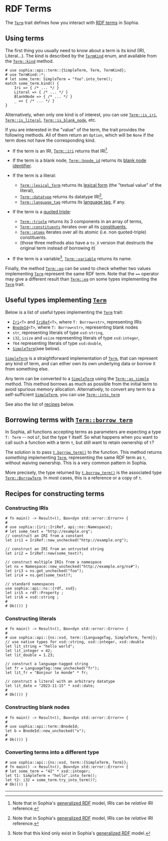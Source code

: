 # RDF Terms

The [`Term`] trait defines how you interact with [RDF terms] in Sophia.

## Using terms

The first thing you usually need to know about a term is its *kind* (IRI, Literal...).
The kind is described by the [`TermKind`] enum,
and available from the [`Term::kind`] method.

```rust,noplayground
# use sophia::api::term::{SimpleTerm, Term, TermKind};
# use TermKind::*;
# let some_term: SimpleTerm = "foo".into_term();
match some_term.kind() {
    Iri => { /* ... */ }
    Literal => { /* ... */ }
    BlankNode => { /* ... */ }
    _ => { /* ... */ }
}
```

Alternatively, when only one kind is of interest, you can use [`Term::is_iri`], [`Term::is_literal`], [`Term::is_blank_node`], etc.

If you are interested in the "value" of the term, the trait provides the following methods. All of them return an `Option`, which will be `None` if the term does not have the corresponding kind.

* If the term is an IRI, [`Term::iri`] returns that IRI[^relative_iris].
* If the term is a blank node, [`Term::bnode_id`] returns its [blank node identifier].
* If the term is a literal:

  + [`Term::lexical_form`] returns its [lexical form] (the "textual value" of the literal),
  + [`Term::datatype`] returns its datatype IRI[^relative_iris],
  + [`Term::language_tag`] returns its [language tag], if any.

* If the term is a [quoted triple]:

  + [`Term::triple`] returns its 3 components in an array of terms,
  + [`Term::constituents`] iterates over all its [constituents],
  + [`Term::atoms`] iterates over all its atomic (i.e. non quoted-triple) constituents.
  + (those three methods also have a `to_X` version that destructs the original term instead of borrowing it)

* If the term is a variable[^variables], [`Term::variable`] returns its name.

Finally, the method [`Term::eq`] can be used to check whether two values implementing [`Term`] represent the same RDF term. Note that the `==` operator may give a different result than [`Term::eq`] on some types implementing the [`Term`] trait.


## Useful types implementing [`Term`]

Below is a list of useful types implementing the [`Term`] trait:

* [`Iri`]`<T>` and [`IriRef`]`<T>`, where `T: Borrow<str>`, representing IRIs
* [`BnodeId`]`<T>`, where `T: Borrow<str>`, representing blank nodes
* `str`, representing literals of type `xsd:string`,
* `i32`, `isize` and `usize` representing literals of type `xsd:integer`,
* `f64` representing literals of type `xsd:double`,
* [`SimpleTerm`](see below).

[`SimpleTerm`] is a straightforward implementation of [`Term`], that can represent any kind of term, and can either own its own underlying data or borrow it from something else.

Any term can be converted to a [`SimpleTerm`] using the [`Term::as_simple`] method.
This method borrows as much as possible from the initial term to avoid spurious memory allocation.
Alternatively, to convert any term to a self-sufficient [`SimpleTerm`], you can use [`Term::into_term`]

See also the list of [recipes](#recipes-for-constructing-terms) below.


## Borrowing terms with [`Term::borrow_term`]

In Sophia, all functions accepting terms as parameters are expecting a type `T: Term` -- not `&T`, but the type `T` itself. So what happens when you want to call such a function with a term `t`, but still want to retain ownership of `t`?

The solution is to pass [`t.borrow_term()`] to the function. This method returns *something* implementing [`Term`], representing the same RDF term as `t`, without waiving ownership. This is a very common pattern in Sophia.

More precisely, the type returned by [`t.borrow_term()`] is the associated type [`Term::BorrowTerm`]. In most cases, this is a reference or a copy of `t`.


## Recipes for constructing terms

### Constructing IRIs

```rust,noplayground
# fn main() -> Result<(), Box<dyn std::error::Error>> {
#
# use sophia::{iri::IriRef, api::ns::Namespace};
# let some_text = "http://example.org";
// construct an IRI from a constant
let iri1 = IriRef::new_unchecked("http://example.org");

// construct an IRI from an untrusted string
let iri2 = IriRef::new(some_text)?;

// construct multiple IRIs from a namespace
let ns = Namespace::new_unchecked("http://example.org/ns#");
let iri3 = ns.get_unchecked("foo");
let iri4 = ns.get(some_text)?;

// standard namespaces
use sophia::api::ns::{rdf, xsd};
let iri5 = rdf::Property ;
let iri6 = xsd::string ;
#
# Ok(()) }
```

### Constructing literals
```rust,noplayground
# fn main() -> Result<(), Box<dyn std::error::Error>> {
#
# use sophia::api::{ns::xsd, term::{LanguageTag, SimpleTerm, Term}};
// use native types for xsd::string, xsd::integer, xsd::double
let lit_string = "hello world";
let lit_integer = 42;
let lit_double = 1.23;

// construct a language-tagged string
let fr = LanguageTag::new_unchecked("fr");
let lit_fr = "Bonjour le monde" * fr;

// construct a literal with an arbitrary datatype
let lit_date = "2023-11-15" * xsd::date;
#
# Ok(()) }
```

### Constructing blank nodes
```rust,noplayground
# fn main() -> Result<(), Box<dyn std::error::Error>> {
#
# use sophia::api::term::BnodeId;
let b = BnodeId::new_unchecked("x");
#
# Ok(()) }
```

### Converting terms into a different type
```rust,noplayground
# use sophia::api::{ns::xsd, term::{SimpleTerm, Term}};
# fn main() -> Result<(), Box<dyn std::error::Error>> {
# let some_term = "42" * xsd::integer;
let t1: SimpleTerm = "hello".into_term();
let t2: i32 = some_term.try_into_term()?;
# Ok(()) }
```

----

[^relative_iris]: Note that in Sophia's [generalized RDF] model,
IRIs can be *relative* IRI reference.

[^variables]: Note that this kind only exist in Sophia's [generalized RDF] model.


[`Term`]: https://docs.rs/sophia_api/0.8.0/sophia_api/term/trait.Term.html
[RDF terms]: https://www.w3.org/TR/rdf-concepts/#dfn-rdf-term
[generalized RDF]: ch00_introduction.html#generalized
[`TermKind`]: https://docs.rs/sophia_api/0.8.0/sophia_api/term/enum.TermKind.html
[`Term::kind`]: https://docs.rs/sophia_api/0.8.0/sophia_api/term/trait.Term.html#tymethod.kind
[`Term::is_iri`]: https://docs.rs/sophia_api/0.8.0/sophia_api/term/trait.Term.html#method.is_iri
[`Term::is_blank_node`]: https://docs.rs/sophia_api/0.8.0/sophia_api/term/trait.Term.html#method.is_blank_node
[`Term::is_literal`]: https://docs.rs/sophia_api/0.8.0/sophia_api/term/trait.Term.html#method.is_literal
[`Term::iri`]: https://docs.rs/sophia_api/0.8.0/sophia_api/term/trait.Term.html#method.iri
[`Term::bnode_id`]: https://docs.rs/sophia_api/0.8.0/sophia_api/term/trait.Term.html#method.bnode_id
[`Term::bnode_id`]: https://docs.rs/sophia_api/0.8.0/sophia_api/term/trait.Term.html#method.bnode_id
[`Term::bnode_id`]: https://docs.rs/sophia_api/0.8.0/sophia_api/term/trait.Term.html#method.bnode_id
[`Term::lexical_form`]: https://docs.rs/sophia_api/0.8.0/sophia_api/term/trait.Term.html#method.lexical_form
[`Term::datatype`]: https://docs.rs/sophia_api/0.8.0/sophia_api/term/trait.Term.html#method.datatype
[`Term::language_tag`]: https://docs.rs/sophia_api/0.8.0/sophia_api/term/trait.Term.html#method.language_tag
[`Term::triple`]: https://docs.rs/sophia_api/0.8.0/sophia_api/term/trait.Term.html#method.triple
[`Term::constituents`]: https://docs.rs/sophia_api/0.8.0/sophia_api/term/trait.Term.html#method.constituents
[`Term::atoms`]: https://docs.rs/sophia_api/0.8.0/sophia_api/term/trait.Term.html#method.atoms
[`Term::variable`]: https://docs.rs/sophia_api/0.8.0/sophia_api/term/trait.Term.html#method.variable
[`Term::eq`]: https://docs.rs/sophia_api/0.8.0/sophia_api/term/trait.Term.html#method.eq
[`Term::as_simple`]: https://docs.rs/sophia_api/0.8.0/sophia_api/term/trait.Term.html#method.as_simple
[`Term::into_term`]: https://docs.rs/sophia_api/0.8.0/sophia_api/term/trait.Term.html#method.into_term
[`Term::borrow_term`]: https://docs.rs/sophia_api/0.8.0/sophia_api/term/trait.Term.html#tymethod.borrow_term
[`t.borrow_term()`]: https://docs.rs/sophia_api/0.8.0/sophia_api/term/trait.Term.html#tymethod.borrow_term
[`Term::BorrowTerm`]: https://docs.rs/sophia_api/0.8.0/sophia_api/term/trait.Term.html#associatedtype.BorrowTerm

[blank node identifier]: https://www.w3.org/TR/rdf-concepts/#dfn-blank-node-identifier
[lexical form]: https://www.w3.org/TR/rdf-concepts/#dfn-lexical-form
[datatype]: https://www.w3.org/TR/rdf-concepts/#dfn-datatype-iri
[language tag]: https://www.w3.org/TR/rdf-concepts/#dfn-language-tag
[quoted triple]: https://www.w3.org/2021/12/rdf-star.html#dfn-quoted
[constituents]: https://www.w3.org/2021/12/rdf-star.html#dfn-constituent

[`Iri`]: https://docs.rs/sophia_iri/0.8.0/sophia_iri/struct.Iri.html
[`IriRef`]: https://docs.rs/sophia_iri/0.8.0/sophia_iri/struct.IriRef.html
[`BnodeId`]: https://docs.rs/sophia_api/0.8.0/sophia_api/term/bnode_id/struct.BnodeId.html
[`SimpleTerm`]: https://docs.rs/sophia_api/0.8.0/sophia_api/term/enum.SimpleTerm.html
